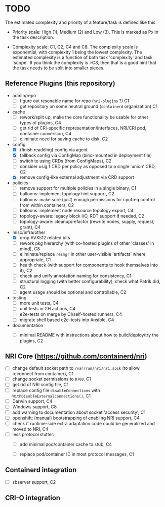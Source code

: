 # TODO

The estimated complexity and priority of a feature/task is defined like this:

- Priority scale: High (1), Medium (2) and Low (3). This is marked as Px in the
  task description.

- Complexity scale: C1, C2, C4 and C8.
   The complexity scale is exponential, with complexity 1 being the
   lowest complexity. The estimated complexity is a function of both
   task 'complexity' and task 'scope'. If you think the complexity is >C8,
   then that is a good hint that the task needs to be split into smaller
   pieces.

## Reference Plugins (this repository)

- admin/repo
  - [ ] figure out resonable name for repo (`nri-plugins` ?) C1
  - [ ] get repository on some neutral ground (`containerd` organization) C1
- cache
  - [ ] rework/split up, make the core functionality be usable for other types of plugins, C4
  - [ ] get rid of CRI-specific representation/interfaces, NRI/CRI pod, container conversion, C4
  - [ ] eliminate need for saving cache to disk, C2
- config
  - [x] (finish readding) config via agent
  - [x] fallback config via ConfigMap (bind-mounted in deployment file)
  - [ ] switch to using CRDs (from ConfigMaps), C2
  - [ ] consider usig 1 CRD per policy as opposed to a single 'union' CRD, C2
  - [x] remove config-like external adjustment via CRD support
- policies
  - [ ] remove support for multiple policies in a single binary, C1
  - [ ] balloons: implement topology hint support, C2
  - [ ] balloons: make sure (just) enough permissions for cpufreq control from within containers, C2
  - [ ] balloons: implement node resource topology export, C4
  - [ ] topology-aware: legacy block I/O, RDT support if needed, C2
  - [ ] topology-aware: cleanup/refactor (rewrite nodes, supply, request, grant), C4
- misc/infra/other
  - [x] drop AVX512 related bits
  - [ ] rework pkg hierarchy (with co-hosted plugins of other 'classes' in mind), C8
  - [ ] eliminate/replace `resmgr` in other user-visible 'artifacts' where appropriate, C1
  - [ ] health check (with support for components to hook themselves into it), C2
  - [ ] check and unify annotation naming for consistency, C1
  - [ ] structural logging (with better configurability), check what Patrik did, C2
  - [ ] agent usage should be optional and controllable, C2
- testing
  - [ ] more unit tests, C4
  - [ ] unit tests in GH actions, C4
  - [ ] e2e-tests on merge by CI/self-hosted runners, C4
  - [ ] migrate shell based e2e-tests into Ansible, C4
- documentation
  - [ ] minimal README with instructions about how to build/deploy/try the plugins, C2


## NRI Core (https://github.com/containerd/nri)

- [ ] change default socket path to `/var/run/nri/nri.sock` (to allow reconnect from container), C1
- [ ] change socket permissions to `0700`, C1
- [ ] get rid of NRI config file, C1
- [ ] replace config file `disableConnections` with `WithDisableExternalConnections()`, C1
- [ ] Darwin support, C4
- [ ] Windows support, C8
- [ ] add warning to documentation about socket 'access security', C1
- [ ] openshift: (manual) bootstrapping of enabling NRI support, C4
- [ ] check if runtime-side extra adaptation code could be generalized and moved to NRI, C4
- [ ] less protocol stutter:
    - [ ] add minimal pod/container cache to stub, C4
    - [ ] replace pod/container ID in most protocol messages, C1


## Containerd integration

- [ ] sbserver support, C2


## CRI-O integration
